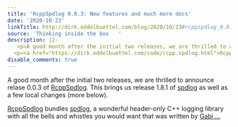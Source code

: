 ```yaml
---
title: 'RcppSpdlog 0.0.3: New features and much more docs'
date: '2020-10-23'
linkTitle: http://dirk.eddelbuettel.com/blog/2020/10/23#rcppspdlog_0.0.3
source: 'Thinking inside the box   '
description: |2-
   <p>A good month after the initial two releases, we are thrilled to announce relase 0.0.3 of <a href="https://github.com/eddelbuettel/rcppspdlog">RcppSpdlog</a>. This brings us release 1.8.1 of <a href="https://github.com/gabime/spdlog">spdlog</a> as well as a few local changes (more below).</p>
  <p><a href="https://dirk.eddelbuettel.com/code/rcpp.spdlog.html">RcppSpdlog</a> bundles <a href="https://github.com/gabime/spdlog">spdlog</a>, a wonderful header-only C++ logging library with all the bells and whistles you would want that was written by <a href="https://github.com/gabime">Gabi ...
disable_comments: true
---
```

 <p>A good month after the initial two releases, we are thrilled to announce relase 0.0.3 of <a href="https://github.com/eddelbuettel/rcppspdlog">RcppSpdlog</a>. This brings us release 1.8.1 of <a href="https://github.com/gabime/spdlog">spdlog</a> as well as a few local changes (more below).</p>
<p><a href="https://dirk.eddelbuettel.com/code/rcpp.spdlog.html">RcppSpdlog</a> bundles <a href="https://github.com/gabime/spdlog">spdlog</a>, a wonderful header-only C++ logging library with all the bells and whistles you would want that was written by <a href="https://github.com/gabime">Gabi ...